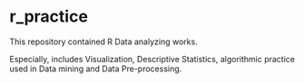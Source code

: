 # r_practice

This repository contained R Data analyzing works.


Especially, includes Visualization, Descriptive Statistics, algorithmic practice used in Data mining and Data Pre-processing.


